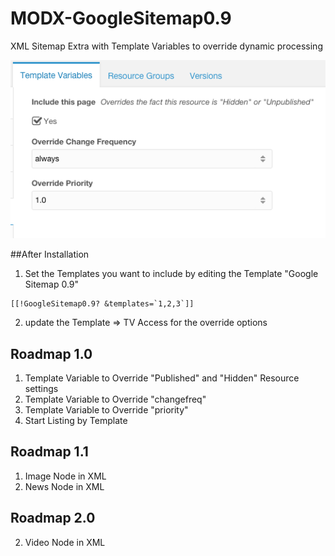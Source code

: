 # MODX-GoogleSitemap0.9
XML Sitemap Extra with Template Variables to override dynamic processing

![Options](screenshots/options.png)

##After Installation

1. Set the Templates you want to include by editing the Template "Google Sitemap 0.9"  
```
[[!GoogleSitemap0.9? &templates=`1,2,3`]]
```

2. update the Template => TV Access for the override options


## Roadmap 1.0

1. Template Variable to Override "Published" and "Hidden" Resource settings
2. Template Variable to Override "changefreq"
3. Template Variable to Override "priority"
4. Start Listing by Template

## Roadmap 1.1

1. Image Node in XML
2. News Node in XML

## Roadmap 2.0
2. Video Node in XML
